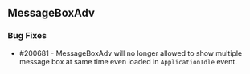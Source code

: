 ## MessageBoxAdv

### Bug Fixes

* \#200681 - MessageBoxAdv will no longer allowed to show multiple message box at same time even loaded in `ApplicationIdle` event. 